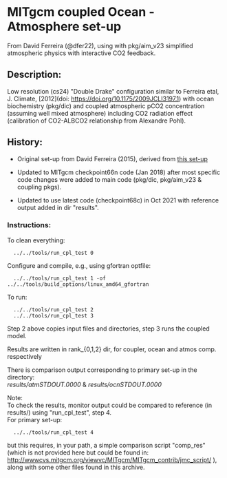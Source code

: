 # MITgcm coupled Ocean - Atmosphere set-up

From David Ferreira (@dfer22), using with pkg/aim_v23 simplified atmospheric physics
with interactive CO2 feedback.

## Description:

Low resolution (cs24) "Double Drake" configuration similar to
Ferreira etal, J. Climate, [2012](doi: https://doi.org/10.1175/2009JCLI3197.1)
with ocean biochemistry (pkg/dic) and coupled atmospheric pCO2 concentration
(assuming well mixed atmosphere) including CO2 radiation effect
(calibration of CO2-ALBCO2 relationship from Alexandre Pohl).

## History:
- Original set-up from David Ferreira (2015), derived from
  [this set-up](http://wwwcvs.mitgcm.org/viewvc/MITgcm/MITgcm_contrib/dfer/cpl_aim+ocn_fast/)

- Updated to MITgcm checkpoint66n code (Jan 2018) after most specific code
  changes were added to main code (pkg/dic, pkg/aim_v23 & coupling pkgs).

- Updated to use latest code (checkpoint68c) in Oct 2021 with reference output
  added in dir "results".


### Instructions:
To clean everything:
```
  ../../tools/run_cpl_test 0
```

Configure and compile, e.g., using gfortran optfile:
```
  ../../tools/run_cpl_test 1 -of ../../tools/build_options/linux_amd64_gfortran
```

To run:
```
  ../../tools/run_cpl_test 2
  ../../tools/run_cpl_test 3
```
Step 2 above copies input files and directories, step 3 runs the coupled model.

Results are written in rank_{0,1,2} dir, for coupler, ocean and atmos comp. respectively

There is comparison output corresponding to primary set-up in the directory:<br>
 *results/atmSTDOUT.0000* & *results/ocnSTDOUT.0000*<br>

Note:<br>
To check the results, monitor output could be compared to reference (in results/) using "run_cpl_test", step 4.<br>
For primary set-up:
```
  ../../tools/run_cpl_test 4
```
but this requires, in your path, a simple comparison script "comp_res"
(which is not provided here but could be found in:
 http://wwwcvs.mitgcm.org/viewvc/MITgcm/MITgcm_contrib/jmc_script/ ), along with some other files found in this archive.
